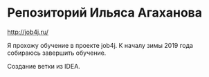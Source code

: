 # Репозиторий Ильяса Агаханова
http://job4j.ru/

Я прохожу обучение в проекте job4j. 
К началу зимы 2019 года собираюсь завершить обучение.

Создание ветки из IDEA.